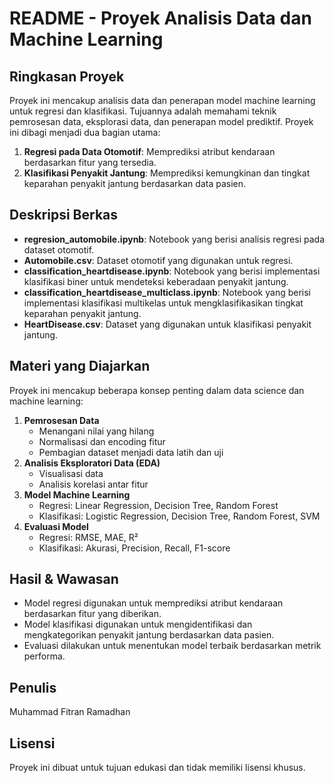 # README - Proyek Analisis Data dan Machine Learning

## Ringkasan Proyek
Proyek ini mencakup analisis data dan penerapan model machine learning untuk regresi dan klasifikasi. Tujuannya adalah memahami teknik pemrosesan data, eksplorasi data, dan penerapan model prediktif. Proyek ini dibagi menjadi dua bagian utama:
1. **Regresi pada Data Otomotif**: Memprediksi atribut kendaraan berdasarkan fitur yang tersedia.
2. **Klasifikasi Penyakit Jantung**: Memprediksi kemungkinan dan tingkat keparahan penyakit jantung berdasarkan data pasien.

## Deskripsi Berkas
- **regresion_automobile.ipynb**: Notebook yang berisi analisis regresi pada dataset otomotif.
- **Automobile.csv**: Dataset otomotif yang digunakan untuk regresi.
- **classification_heartdisease.ipynb**: Notebook yang berisi implementasi klasifikasi biner untuk mendeteksi keberadaan penyakit jantung.
- **classification_heartdisease_multiclass.ipynb**: Notebook yang berisi implementasi klasifikasi multikelas untuk mengklasifikasikan tingkat keparahan penyakit jantung.
- **HeartDisease.csv**: Dataset yang digunakan untuk klasifikasi penyakit jantung.

## Materi yang Diajarkan
Proyek ini mencakup beberapa konsep penting dalam data science dan machine learning:
1. **Pemrosesan Data**
   - Menangani nilai yang hilang
   - Normalisasi dan encoding fitur
   - Pembagian dataset menjadi data latih dan uji
2. **Analisis Eksploratori Data (EDA)**
   - Visualisasi data
   - Analisis korelasi antar fitur
3. **Model Machine Learning**
   - Regresi: Linear Regression, Decision Tree, Random Forest
   - Klasifikasi: Logistic Regression, Decision Tree, Random Forest, SVM
4. **Evaluasi Model**
   - Regresi: RMSE, MAE, R²
   - Klasifikasi: Akurasi, Precision, Recall, F1-score

## Hasil & Wawasan
- Model regresi digunakan untuk memprediksi atribut kendaraan berdasarkan fitur yang diberikan.
- Model klasifikasi digunakan untuk mengidentifikasi dan mengkategorikan penyakit jantung berdasarkan data pasien.
- Evaluasi dilakukan untuk menentukan model terbaik berdasarkan metrik performa.

## Penulis
Muhammad Fitran Ramadhan

## Lisensi
Proyek ini dibuat untuk tujuan edukasi dan tidak memiliki lisensi khusus.


